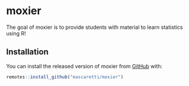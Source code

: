 
# moxier

<!-- badges: start -->
<!-- badges: end -->

The goal of moxier is to provide students with material to learn statistics using R!

## Installation

You can install the released version of moxier from [GitHub](https://github.com/) with:

``` r
remotes::install_github("mascaretti/moxier")
```
